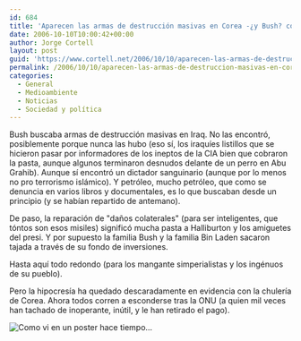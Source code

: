 ```yaml
---
id: 684
title: 'Aparecen las armas de destrucción masivas en Corea -¿y Bush? como no hay petróleo...'
date: 2006-10-10T10:00:42+00:00
author: Jorge Cortell
layout: post
guid: 'https://www.cortell.net/2006/10/10/aparecen-las-armas-de-destruccion-masivas-en-corea-%c2%bfy-bush-como-no-hay-petroleo/'
permalink: /2006/10/10/aparecen-las-armas-de-destruccion-masivas-en-corea-y-bush-como-no-hay-petroleo/
categories:
  - General
  - Medioambiente
  - Noticias
  - Sociedad y polí­tica
---
```

Bush buscaba armas de destrucción masivas en Iraq. No las encontró, posiblemente porque nunca las hubo (eso sí­, los iraquí­es listillos que se hicieron pasar por informadores de los ineptos de la CIA bien que cobraron la pasta, aunque algunos terminaron desnudos delante de un perro en Abu Grahib). Aunque sí­ encontró un dictador sanguinario (aunque por lo menos no pro terrorismo islámico). Y petróleo, mucho petróleo, que como se denuncia en varios libros y documentales, es lo que buscaban desde un principio (y se habí­an repartido de antemano).

De paso, la reparación de "daños colaterales" (para ser inteligentes, que tóntos son esos misiles) significó mucha pasta a Halliburton y los amiguetes del presi. Y por supuesto la familia Bush y la familia Bin Laden sacaron tajada a través de su fondo de inversiones.

Hasta aquí­ todo redondo (para los mangante simperialistas y los ingénuos de su pueblo).

Pero la hipocresí­a ha quedado descaradamente en evidencia con la chulerí­a de Corea. Ahora todos corren a esconderse tras la ONU (a quien mil veces han tachado de inoperante, inútil, y le han retirado el pago).

![Como vi en un poster hace tiempo...](https://home.arcor.de/deantaylor/usworldtour.jpg "Como vi en un poster hace tiempo...")